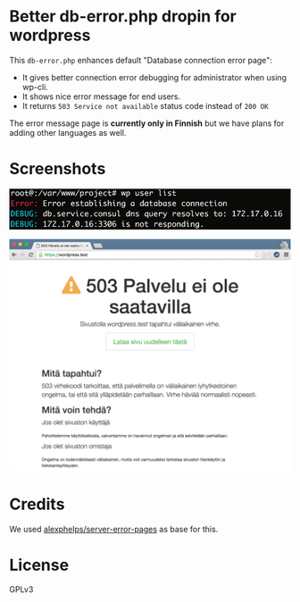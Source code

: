 # Better db-error.php dropin for wordpress
This `db-error.php` enhances default "Database connection error page":

* It gives better connection error debugging for administrator when using wp-cli.
* It shows nice error message for end users.
* It returns `503 Service not available` status code instead of `200 OK`

The error message page is **currently only in Finnish** but we have plans for adding other languages as well.

# Screenshots
![Generated Error output in command line with wp-cli](images/command-line-output.png)

![Error page to site visitors](images/error-page-fi.png)

# Credits
We used [alexphelps/server-error-pages](http://alexphelps.github.io/server-error-pages/) as base for this.

# License
GPLv3
